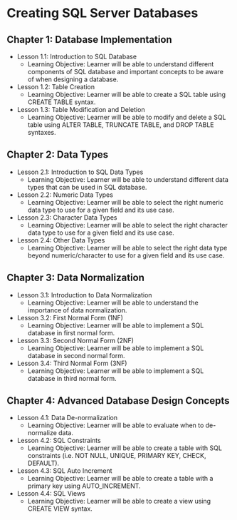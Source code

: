 # Creating SQL Server Databases

## Chapter 1: Database Implementation
* Lesson 1.1: Introduction to SQL Database
  * Learning Objective: Learner will be able to understand different components of SQL database and important concepts to be aware of when designing a database.
* Lesson 1.2: Table Creation
  * Learning Objective: Learner will be able to create a SQL table using CREATE TABLE syntax.
* Lesson 1.3: Table Modification and Deletion
  * Learning Objective: Learner will be able to modify and delete a SQL table using ALTER TABLE, TRUNCATE TABLE, and DROP TABLE syntaxes.

## Chapter 2: Data Types
* Lesson 2.1: Introduction to SQL Data Types
  * Learning Objective: Learner will be able to understand different data types that can be used in SQL database.
* Lesson 2.2: Numeric Data Types
  * Learning Objective: Learner will be able to select the right numeric data type to use for a given field and its use case.
* Lesson 2.3: Character Data Types
  * Learning Objective: Learner will be able to select the right character data type to use for a given field and its use case.
* Lesson 2.4: Other Data Types
  * Learning Objective: Learner will be able to select the right data type beyond numeric/character to use for a given field and its use case.

## Chapter 3: Data Normalization
* Lesson 3.1: Introduction to Data Normalization
  * Learning Objective: Learner will be able to understand the importance of data normalization.
* Lesson 3.2: First Normal Form (1NF)
  * Learning Objective: Learner will be able to implement a SQL database in first normal form.
* Lesson 3.3: Second Normal Form (2NF)
  * Learning Objective: Learner will be able to implement a SQL database in second normal form.
* Lesson 3.4: Third Normal Form (3NF)
  * Learning Objective: Learner will be able to implement a SQL database in third normal form.

## Chapter 4: Advanced Database Design Concepts
* Lesson 4.1: Data De-normalization
  * Learning Objective: Learner will be able to evaluate when to de-normalize data.
* Lesson 4.2: SQL Constraints
  * Learning Objective: Learner will be able to create a table with SQL constraints (i.e. NOT NULL, UNIQUE, PRIMARY KEY, CHECK, DEFAULT).
* Lesson 4.3: SQL Auto Increment
  * Learning Objective: Learner will be able to create a table with a primary key using AUTO_INCREMENT.
* Lesson 4.4: SQL Views
  * Learning Objective: Learner will be able to create a view using CREATE VIEW syntax.
